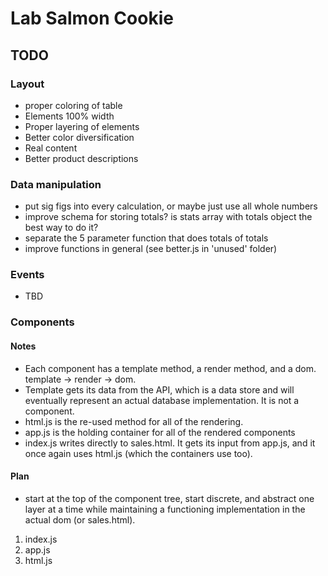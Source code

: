 <!-- markdownlint-disable -->


# Lab Salmon Cookie

## TODO

### Layout

* proper coloring of table
* Elements 100% width
* Proper layering of elements
* Better color diversification
* Real content
* Better product descriptions

### Data manipulation

* put sig figs into every calculation, or maybe just use all whole numbers
* improve schema for storing totals? is stats array with totals object the best way to do it?
* separate the 5 parameter function that does totals of totals
* improve functions in general (see better.js in 'unused' folder)

### Events

* TBD

### Components

#### Notes

* Each component has a template method, a render method, and a dom. template -> render -> dom. 
* Template gets its data from the API, which is a data store and will eventually represent an actual database implementation. It is not a component.
* html.js is the re-used method for all of the rendering.
* app.js is the holding container for all of the rendered components
* index.js writes directly to sales.html. It gets its input from app.js, and it once again uses html.js (which the containers use too).

#### Plan

* start at the top of the component tree, start discrete, and abstract one layer at a time while maintaining a functioning implementation in the actual dom (or sales.html).

1. index.js
2. app.js
3. html.js
